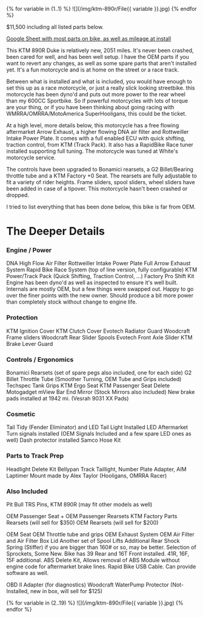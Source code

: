 
{% for variable in (1..1) %}
 ![](/img/ktm-890r/File{{ variable }}.jpg)
{% endfor %}

$11,500 including all listed parts below.

[Google Sheet with most parts on bike, as well as mileage at install](https://docs.google.com/spreadsheets/d/1vohaXKyUUpJ4jBKXS-wUV5Gc16H2iaNAQ6Dl1Ke3kOU/edit#gid=0)

This KTM 890R Duke is relatively new, 2051 miles. It's never been crashed, been cared for well, and has been well setup. I have the OEM parts if you want to revert any changes, as well as some spare parts that aren't installed yet. It's a fun motorcycle and is at home on the street or a race track.

Between what is installed and what is included, you would have enough to set this up as a race motorcycle, or just a really slick looking streetbike. this motorcycle has been dyno'd and puts out more power to the rear wheel than my 600CC Sportbike. So if powerful motorcycles with lots of torque are your thing, or if you have been thinking about going racing with WMRRA/OMRRA/MotoAmerica SuperHooligans, this could be the ticket.

At a high level, more details below, this motorcycle has a free flowing aftermarket Arrow Exhaust, a higher flowing DNA air filter and Rottweiller Intake Power Plate. It comes with a full enabled ECU with quick shifting, traction control, from KTM (Track Pack). It also has a RapidBike Race tuner installed supporting full tuning. The motorcycle was tuned at White's motorcycle service.

The controls have been upgraded to Bonamici rearsets, a G2 Billet/Bearing throttle tube and a KTM Factory +0 Seat. The rearsets are fully adjustable to fit a variety of rider heights. Frame sliders, spool sliders, wheel sliders have been added in case of a tipover. This motorcycle hasn't been crashed or dropped.

I tried to list everything that has been done below, this bike is far from OEM.


# The Deeper Details

### Engine / Power ###
DNA High Flow Air Filter 
Rottweiller Intake Power Plate
Full Arrow Exhaust System
Rapid Bike Race System (top of line version, fully configurable)
KTM Power/Track Pack (Quick Shifting, Traction Control, …)
Factory Pro Shift Kit
Engine has been dyno'd as well as inspected to ensure it's well built. Internals are mostly OEM, but a few things were swapped out. Happy to go over the finer points with the new owner. Should produce a bit more power than completely stock without change to engine life.

### Protection ###
KTM Ignition Cover
KTM Clutch Cover
Evotech Radiator Guard
Woodcraft Frame sliders
Woodcraft Rear Slider Spools
Evotech Front Axle Slider
KTM Brake Lever Guard

### Controls / Ergonomics ###
Bonamici Rearsets (set of spare pegs also included, one for each side)
G2 Billet Throttle Tube (Smoother Turning, OEM Tube and Grips included)
Techspec Tank Grips
KTM Ergo Seat
KTM Passenger Seat Delete
Motogadget mView Bar End Mirror (Stock Mirrors also included)
New brake pads installed at 1942 mi. (Vesrah 9031 XX Pads)

### Cosmetic ###
Tail Tidy (Fender Eliminator) and LED Tail Light Installed
LED Aftermarket Turn signals installed (OEM Signals Included and a few spare LED ones as well)
Dash protector installed
Samco Hose Kit

### Parts to Track Prep ###
Headlight Delete Kit 
Bellypan
Track Taillight, Number Plate Adapter, AIM Laptimer Mount made by Alex Taylor (Hooligans, OMRRA Racer)

### Also Included ###
Pit Bull TRS Pins, KTM 890R (may fit other models as well)

OEM Passenger Seat + OEM Passenger Rearsets
KTM Factory Parts Rearsets (will sell for $350)
OEM Rearsets (will sell for $200)

OEM Seat
OEM Throttle tube and grips
OEM Exhaust System
OEM Air Filter and Air Filter Box Lid
Another set of Spool Lifts
Additional Rear Shock Spring (Stiffer) if you are bigger than 160# or so, may be better.
Selection of Sprockets, Some New. Bike has 39 Rear and 16T Front installed. 41R, 16F, 15F additional.
ABS Delete Kit, Allows removal of ABS Module without engine code for aftermarket brake lines.
Rapid Bike USB Cable. Can provide software as well.


OBD II Adapter (for diagnostics)
Woodcraft WaterPump Protector (Not-Installed, new in box, will sell for $125)


{% for variable in (2..19) %}
 ![](/img/ktm-890r/File{{ variable }}.jpg)
{% endfor %}